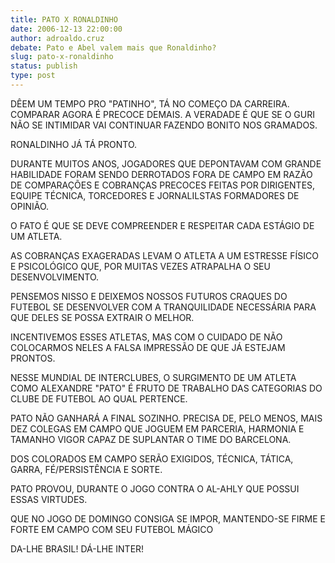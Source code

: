```yaml
---
title: PATO X RONALDINHO
date: 2006-12-13 22:00:00
author: adroaldo.cruz
debate: Pato e Abel valem mais que Ronaldinho?
slug: pato-x-ronaldinho
status: publish 
type: post
---
```


DÊEM UM TEMPO PRO "PATINHO", TÁ NO COMEÇO DA CARREIRA. COMPARAR AGORA É PRECOCE DEMAIS. A VERADADE É QUE SE O GURI NÃO SE INTIMIDAR VAI CONTINUAR FAZENDO BONITO NOS GRAMADOS.  

RONALDINHO JÁ TÁ PRONTO.  

DURANTE MUITOS ANOS, JOGADORES QUE DEPONTAVAM COM GRANDE HABILIDADE FORAM SENDO DERROTADOS FORA DE CAMPO EM RAZÃO DE COMPARAÇÕES E COBRANÇAS PRECOCES FEITAS POR DIRIGENTES, EQUIPE TÉCNICA, TORCEDORES E JORNALILSTAS FORMADORES DE OPINIÃO.  

O FATO É QUE SE DEVE COMPREENDER E RESPEITAR CADA ESTÁGIO DE UM ATLETA.  

AS COBRANÇAS EXAGERADAS LEVAM O ATLETA A UM ESTRESSE FÍSICO E PSICOLÓGICO QUE, POR MUITAS VEZES ATRAPALHA O SEU DESENVOLVIMENTO.  

PENSEMOS NISSO E DEIXEMOS NOSSOS FUTUROS CRAQUES DO FUTEBOL SE DESENVOLVER COM A TRANQUILIDADE NECESSÁRIA PARA QUE DELES SE POSSA EXTRAIR O MELHOR.  

INCENTIVEMOS ESSES ATLETAS, MAS COM O CUIDADO DE NÃO COLOCARMOS NELES A FALSA IMPRESSÃO DE QUE JÁ ESTEJAM PRONTOS.   

NESSE MUNDIAL DE INTERCLUBES, O SURGIMENTO DE UM ATLETA COMO ALEXANDRE "PATO" É FRUTO DE TRABALHO DAS CATEGORIAS DO CLUBE DE FUTEBOL AO QUAL PERTENCE.  

PATO NÃO GANHARÁ A FINAL SOZINHO. PRECISA DE, PELO MENOS, MAIS DEZ COLEGAS EM CAMPO QUE JOGUEM EM PARCERIA, HARMONIA E TAMANHO VIGOR CAPAZ DE SUPLANTAR O TIME DO BARCELONA.  

DOS COLORADOS EM CAMPO SERÃO EXIGIDOS, TÉCNICA, TÁTICA, GARRA, FÉ/PERSISTÊNCIA E SORTE.  

PATO PROVOU, DURANTE O JOGO CONTRA O AL-AHLY QUE POSSUI ESSAS VIRTUDES.  

QUE NO JOGO DE DOMINGO CONSIGA SE IMPOR, MANTENDO-SE FIRME E FORTE EM CAMPO COM SEU FUTEBOL MÁGICO  

DA-LHE BRASIL! DÁ-LHE INTER!
